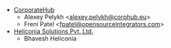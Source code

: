 - [CorporateHub](https://corporatehub.eu/)
  - Alexey Pelykh \<<alexey.pelykh@corphub.eu>\>
  - Freni Patel \<<fpatel@opensourceintegrators.com>\>
- [Heliconia Solutions Pvt. Ltd.](https://www.heliconia.io)
  - Bhavesh Heliconia